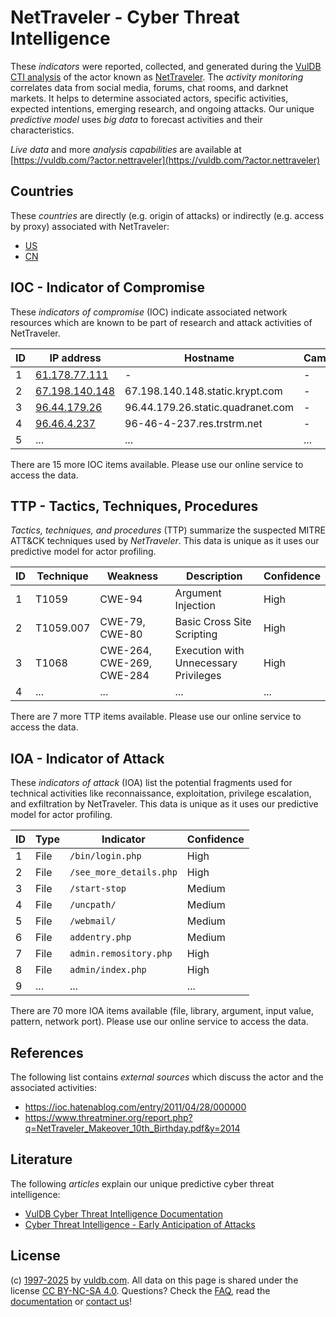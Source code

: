 # NetTraveler - Cyber Threat Intelligence

These _indicators_ were reported, collected, and generated during the [VulDB CTI analysis](https://vuldb.com/?kb.cti) of the actor known as [NetTraveler](https://vuldb.com/?actor.nettraveler). The _activity monitoring_ correlates data from social media, forums, chat rooms, and darknet markets. It helps to determine associated actors, specific activities, expected intentions, emerging research, and ongoing attacks. Our unique _predictive model_ uses _big data_ to forecast activities and their characteristics.

_Live data_ and more _analysis capabilities_ are available at [https://vuldb.com/?actor.nettraveler](https://vuldb.com/?actor.nettraveler)

## Countries

These _countries_ are directly (e.g. origin of attacks) or indirectly (e.g. access by proxy) associated with NetTraveler:

* [US](https://vuldb.com/?country.us)
* [CN](https://vuldb.com/?country.cn)

## IOC - Indicator of Compromise

These _indicators of compromise_ (IOC) indicate associated network resources which are known to be part of research and attack activities of NetTraveler.

ID | IP address | Hostname | Campaign | Confidence
-- | ---------- | -------- | -------- | ----------
1 | [61.178.77.111](https://vuldb.com/?ip.61.178.77.111) | - | - | High
2 | [67.198.140.148](https://vuldb.com/?ip.67.198.140.148) | 67.198.140.148.static.krypt.com | - | High
3 | [96.44.179.26](https://vuldb.com/?ip.96.44.179.26) | 96.44.179.26.static.quadranet.com | - | High
4 | [96.46.4.237](https://vuldb.com/?ip.96.46.4.237) | 96-46-4-237.res.trstrm.net | - | High
5 | ... | ... | ... | ...

There are 15 more IOC items available. Please use our online service to access the data.

## TTP - Tactics, Techniques, Procedures

_Tactics, techniques, and procedures_ (TTP) summarize the suspected MITRE ATT&CK techniques used by _NetTraveler_. This data is unique as it uses our predictive model for actor profiling.

ID | Technique | Weakness | Description | Confidence
-- | --------- | -------- | ----------- | ----------
1 | T1059 | CWE-94 | Argument Injection | High
2 | T1059.007 | CWE-79, CWE-80 | Basic Cross Site Scripting | High
3 | T1068 | CWE-264, CWE-269, CWE-284 | Execution with Unnecessary Privileges | High
4 | ... | ... | ... | ...

There are 7 more TTP items available. Please use our online service to access the data.

## IOA - Indicator of Attack

These _indicators of attack_ (IOA) list the potential fragments used for technical activities like reconnaissance, exploitation, privilege escalation, and exfiltration by NetTraveler. This data is unique as it uses our predictive model for actor profiling.

ID | Type | Indicator | Confidence
-- | ---- | --------- | ----------
1 | File | `/bin/login.php` | High
2 | File | `/see_more_details.php` | High
3 | File | `/start-stop` | Medium
4 | File | `/uncpath/` | Medium
5 | File | `/webmail/` | Medium
6 | File | `addentry.php` | Medium
7 | File | `admin.remository.php` | High
8 | File | `admin/index.php` | High
9 | ... | ... | ...

There are 70 more IOA items available (file, library, argument, input value, pattern, network port). Please use our online service to access the data.

## References

The following list contains _external sources_ which discuss the actor and the associated activities:

* https://ioc.hatenablog.com/entry/2011/04/28/000000
* https://www.threatminer.org/report.php?q=NetTraveler_Makeover_10th_Birthday.pdf&y=2014

## Literature

The following _articles_ explain our unique predictive cyber threat intelligence:

* [VulDB Cyber Threat Intelligence Documentation](https://vuldb.com/?kb.cti)
* [Cyber Threat Intelligence - Early Anticipation of Attacks](https://www.scip.ch/en/?labs.20201022)

## License

(c) [1997-2025](https://vuldb.com/?kb.changelog) by [vuldb.com](https://vuldb.com/?kb.about). All data on this page is shared under the license [CC BY-NC-SA 4.0](https://creativecommons.org/licenses/by-nc-sa/4.0/). Questions? Check the [FAQ](https://vuldb.com/?kb.faq), read the [documentation](https://vuldb.com/?kb) or [contact us](https://vuldb.com/?contact)!
